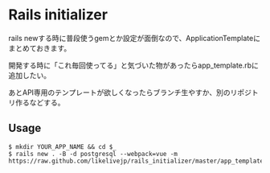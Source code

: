 # Rails initializer

rails newする時に普段使うgemとか設定が面倒なので、ApplicationTemplateにまとめておきます。

開発する時に「これ毎回使ってる」と気づいた物があったらapp_template.rbに追加したい。

あとAPI専用のテンプレートが欲しくなったらブランチ生やすか、別のリポジトリ作るなどする。

## Usage

```
$ mkdir YOUR_APP_NAME && cd $_
$ rails new . -B -d postgresql --webpack=vue -m https://raw.github.com/likelivejp/rails_initializer/master/app_template.rb
```
